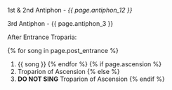 1st & 2nd Antiphon - *{{ page.antiphon_12 }}*

3rd Antiphon - {{ page.antiphon_3 }}

After Entrance Troparia:

{% for song in page.post_entrance %}
1. {{ song }}
{% endfor %}
{% if page.ascension %}
1. Troparion of Ascension
{% else %}
1. **DO NOT SING** Troparion of Ascension
{% endif %}
